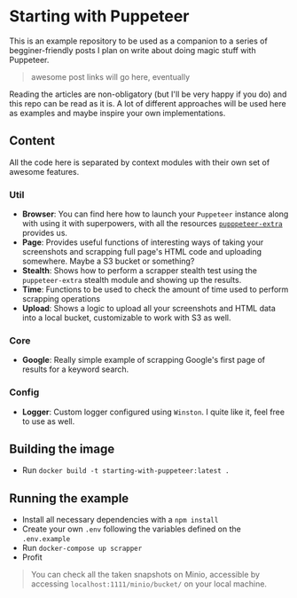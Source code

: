 # Starting with Puppeteer

This is an example repository to be used as a companion to a series of begginer-friendly posts I plan on write about doing magic stuff with Puppeteer.

> awesome post links will go here, eventually

Reading the articles are non-obligatory (but I'll be very happy if you do) and this repo can be read as it is. A lot of different approaches will be used here as examples and maybe inspire your own implementations.

## Content

All the code here is separated by context modules with their own set of awesome features.

### Util

- **Browser**: You can find here how to launch your `Puppeteer` instance along with using it with superpowers, with all the resources [`pupppeteer-extra`](https://github.com/berstend/puppeteer-extra) provides us.
- **Page**: Provides useful functions of interesting ways of taking your screenshots and scrapping full page's HTML code and uploading somewhere. Maybe a S3 bucket or something?
- **Stealth**: Shows how to perform a scrapper stealth test using the `puppeteer-extra` stealth module and showing up the results.
- **Time**: Functions to be used to check the amount of time used to perform scrapping operations
- **Upload**: Shows a logic to upload all your screenshots and HTML data into a local bucket, customizable to work with S3 as well.

### Core

- **Google**: Really simple example of scrapping Google's first page of results for a keyword search.

### Config

- **Logger**: Custom logger configured using `Winston`. I quite like it, feel free to use as well.

## Building the image

- Run `docker build -t starting-with-puppeteer:latest .`

## Running the example

- Install all necessary dependencies with a `npm install`
- Create your own `.env` following the variables defined on the `.env.example`
- Run `docker-compose up scrapper`
- Profit

> You can check all the taken snapshots on Minio, accessible by accessing `localhost:1111/minio/bucket/` on your local machine.
